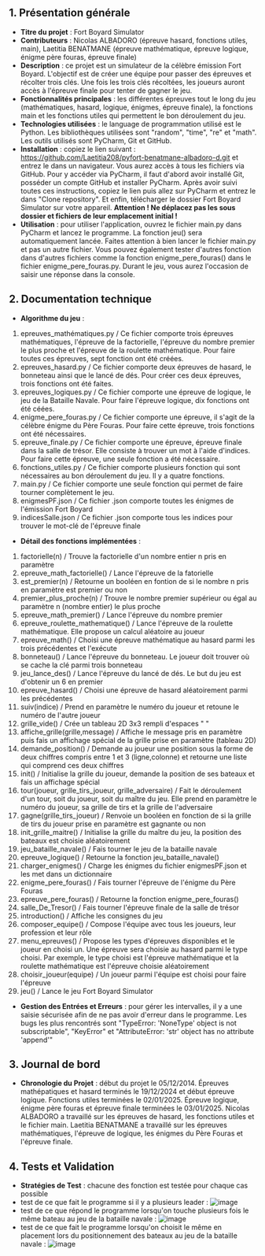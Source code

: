 ## **1. Présentation générale**

   - **Titre du projet** : Fort Boyard Simulator
   - **Contributeurs** : Nicolas ALBADORO (épreuve hasard, fonctions utiles, main), Laetitia BENATMANE (épreuve mathématique, épreuve logique, énigme père fouras, épreuve finale)
   - **Description** : ce projet est un simulateur de la célèbre émission Fort Boyard. L'objectif est de créer une équipe pour passer des épreuves et récolter trois clés.
                       Une fois les trois clés récoltées, les joueurs auront accès à l'épreuve finale pour tenter de gagner le jeu.
   - **Fonctionnalités principales** : les différentes épreuves tout le long du jeu (mathématiques, hasard, logique, énigmes, épreuve finale),
                                       la fonctions main et les fonctions utiles qui permettent le bon déroulement du jeu.
   - **Technologies utilisées** : le language de programmation utilisé est le Python. Les bibliothèques utilisées sont "random", "time", "re" et "math". Les outils utilisés sont PyCharm, Git et GitHub.
   - **Installation** : copiez le lien suivant : https://github.com/Laetitia208/pyfort-benatmane-albadoro-d.git et entrez le dans un navigateur. Vous aurez accès à tous les fichiers via GitHub. Pour y accéder via PyCharm, il faut d'abord avoir installé Git, posséder un compte GitHub et installer PyCharm. Après avoir suivi toutes ces instructions, copiez le lien puis allez sur PyCharm et entrez le dans "Clone repository". Et enfin, télécharger le dossier Fort Boyard Simulator sur votre appareil. **Attention ! Ne déplacez pas les sous dossier et fichiers de leur emplacement initial !**
   - **Utilisation** : pour utiliser l'application, ouvrez le fichier main.py dans PyCharm et lancez le programme. La fonction jeu() sera automatiquement lancée. Faites attention à bien lancer le fichier main.py et pas un autre fichier. Vous pouvez également tester d'autres fonction dans d'autres fichiers comme la fonction enigme_pere_fouras() dans le fichier enigme_pere_fouras.py. Durant le jeu, vous aurez l'occasion de saisir une réponse dans la console.

## **2. Documentation technique**

   - **Algorithme du jeu** :
   1) epreuves_mathématiques.py / Ce fichier comporte trois épreuves mathématiques, l'épreuve de la factorielle, l'épreuve du nombre premier le plus proche et l'épreuve de la roulette mathématique. Pour faire toutes ces épreuves, sept fonction ont été créées. 
   2) epreuves_hasard.py / Ce fichier comporte deux épreuves de hasard, le bonneteau ainsi que le lancé de dés. Pour créer ces deux épreuves, trois fonctions ont été faites.
   3) epreuves_logiques.py / Ce fichier comporte une épreuve de logique, le jeu de la Bataille Navale. Pour faire l'épreuve logique, dix fonctions ont été céées.
   4) enigme_pere_fouras.py / Ce fichier comporte une épreuve, il s'agit de la célèbre énigme du Père Fouras. Pour faire cette épreuve, trois fonctions ont été nécessaires.
   5) epreuve_finale.py / Ce fichier comporte une épreuve, épreuve finale dans la salle de trésor. Elle consiste à trouver un mot à l'aide d'indices. Pour faire cette épreuve, une seule fonction a été nécessaire.
   6) fonctions_utiles.py / Ce fichier comporte plusieurs fonction qui sont nécessaires au bon déroulement du jeu. Il y a quatre fonctions.
   7) main.py / Ce fichier comporte une seule fonction qui permet de faire tourner complètement le jeu.
   8) enigmesPF.json / Ce fichier .json comporte toutes les énigmes de l'émission Fort Boyard
   9) indicesSalle.json / Ce fichier .json comporte tous les indices pour trouver le mot-clé de l'épreuve finale 
   - **Détail des fonctions implémentées** :
   1) factorielle(n) / Trouve la factorielle d'un nombre entier n pris en paramètre
   2) epreuve_math_factorielle() / Lance l'épreuve de la fatorielle 
   3) est_premier(n) / Retourne un booléen en fontion de si le nombre n pris en paramètre est premier ou non
   4) premier_plus_proche(n) / Trouve le nombre premier supérieur ou égal au paramètre n (nombre entier) le plus proche
   5) epreuve_math_premier() / Lance l'épreuve du nombre premier
   6) epreuve_roulette_mathematique() / Lance l'épreuve de la roulette mathématique. Elle propose un calcul aléatoire au joueur
   7) epreuve_math() / Choisi une épreuve mathématique au hasard parmi les trois précédentes et l'exécute
   8) bonneteau() / Lance l'épreuve du bonneteau. Le joueur doit trouver où se cache la clé parmi trois bonneteau
   9) jeu_lance_des() / Lance l'épreuve du lancé de dés. Le but du jeu est d'obtenir un 6 en premier
   10) epreuve_hasard() / Choisi une épreuve de hasard aléatoirement parmi les précédentes
   11) suiv(indice) / Prend en paramètre le numéro du joueur et retoune le numéro de l'autre joueur
   12) grille_vide() / Crée un tableau 2D 3x3 rempli d'espaces " "
   13) affiche_grille(grille,message) / Affiche le message pris en paramètre puis fais un affichage spécial de la grille prise en paramètre (tableau 2D)
   14) demande_position() / Demande au joueur une position sous la forme de deux chiffres compris entre 1 et 3 (ligne,colonne) et retourne une liste qui comprend ces deux chiffres
   15) init() / Initialise la grille du joueur, demande la position de ses bateaux et fais un affichage spécial
   16) tour(joueur, grille_tirs_joueur, grille_adversaire) / Fait le déroulement d'un tour, soit du joueur, soit du maître du jeu. Elle prend en paramètre le numéro du joueur, sa grille de tirs et la grille de l'adversaire
   17) gagne(grille_tirs_joueur) / Renvoie un booléen en fonction de si la grille de tirs du joueur prise en paramètre est gagnante ou non 
   18) init_grille_maitre() / Initialise la grille du maître du jeu, la position des bateaux est choisie aléatoirement
   19) jeu_bataille_navale() / Fais tourner le jeu de la bataille navale
   20) epreuve_logique() / Retourne la fonction jeu_bataille_navale()
   21) charger_enigmes() / Charge les énigmes du fichier enigmesPF.json et les met dans un dictionnaire
   22) enigme_pere_fouras() / Fais tourner l'épreuve de l'énigme du Père Fouras
   23) epreuve_pere_fouras() / Retourne la fonction enigme_pere_fouras()
   24) salle_De_Tresor() / Fais tourner l'épreuve finale de la salle de trésor
   25) introduction() / Affiche les consignes du jeu
   26) composer_equipe() / Compose l'équipe avec tous les joueurs, leur profession et leur rôle
   27) menu_epreuves() / Propose les types d'épreuves disponibles et le joueur en choisi un. Une épreuve sera choisie au hasard parmi le type choisi. Par exemple, le type choisi est l'épreuve mathématique et la roulette mathématique est l'épreuve choisie aléatoirement
   28) choisir_joueur(equipe) / Un joueur parmi l'équipe est choisi pour faire l'épreuve
   29) jeu() / Lance le jeu Fort Boyard Simulator
   - **Gestion des Entrées et Erreurs** : pour gérer les intervalles, il y a une saisie sécurisée afin de ne pas avoir d'erreur dans le programme. Les bugs les plus rencontrés sont "TypeError: 'NoneType' object is not subscriptable", "KeyError" et "AttributeError: 'str' object has no attribute 'append'"

## **3. Journal de bord**

   - **Chronologie du Projet** : début du projet le 05/12/2014. Épreuves mathépatiques et hasard terminés le 19/12/2024 et début épreuve logique. Fonctions utiles terminées le 02/01/2025. Épreuve logique, énigme père fouras et épreuve finale terminées le 03/01/2025.
   Nicolas ALBADORO a travaillé sur les épreuves de hasard, les fonctions utiles et le fichier main.
   Laetitia BENATMANE a travaillé sur les épreuves mathématiques, l'épreuve de logique, les énigmes du Père Fouras et l'épreuve finale.

## **4. Tests et Validation**
   - **Stratégies de Test** : chacune des fonction est testée pour chaque cas possible
   - test de ce que fait le programme si il y a plusieurs leader : ![image](https://github.com/user-attachments/assets/e300985a-ff38-4fe6-97d9-889a1ad7534b)
   - test de ce que répond le programme lorsqu'on touche plusieurs fois le même bateau au jeu de la bataille navale : ![image](https://github.com/user-attachments/assets/45684de9-4506-4e69-9194-71c805d8f856)
   - test de ce que fait le programme lorsqu'on choisit le même en placement lors du positionnement des bateaux au jeu de la bataille navale : ![image](https://github.com/user-attachments/assets/db171734-9f2f-493a-b4e9-86025275eccb)


